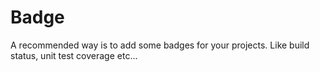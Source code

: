 # Badge
A recommended way is to add some badges for your projects.
Like build status, unit test coverage etc...

